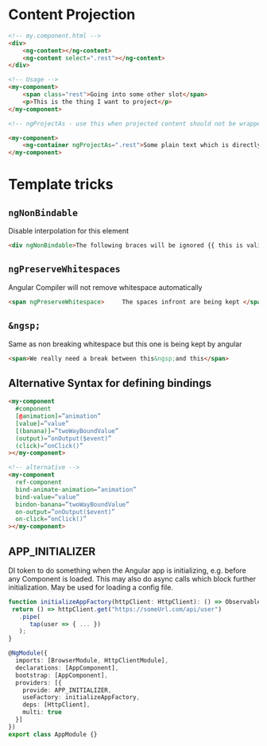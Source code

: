 

# Content Projection

```html
<!-- my.component.html -->
<div>
    <ng-content></ng-content>
    <ng-content select=".rest"></ng-content>
</div>

<!-- Usage --> 
<my-component>
    <span class="rest">Going into some other slot</span> 
    <p>This is the thing I want to project</p>
</my-component>

<!-- ngProjectAs - use this when projected content should not be wrapped in an element -->

<my-component>
    <ng-container ngProjectAs=".rest">Some plain text which is directly inserted</ng-container>
</my-component>
```


# Template tricks

## `ngNonBindable`

Disable interpolation for this element

```html
<div ngNonBindable>The following braces will be ignored {{ this is valid content }}</div>
```

## `ngPreserveWhitespaces`

Angular Compiler will not remove whitespace automatically

```html
<span ngPreserveWhitespace>     The spaces infront are being kept </span>
```

## `&ngsp;`

Same as non breaking whitespace but this one is being kept by angular


```html
<span>We really need a break between this&ngsp;and this</span>
```

## Alternative Syntax for defining bindings

```html
<my-component
  #component
  [@animation]=”animation”
  [value]=”value”
  [(banana)]=”twoWayBoundValue”
  (output)=”onOutput($event)”
  (click)=”onClick()”
></my-component>

<!-- alternative -->
<my-component
  ref-component
  bind-animate-animation=”animation”
  bind-value=”value”
  bindon-banana=”twoWayBoundValue”
  on-output=”onOutput($event)”
  on-click=”onClick()”
></my-component>
```


## APP_INITIALIZER

DI token to do something when the Angular app is initializing, e.g. before any Component is loaded. 
This may also do async calls which block further initialization.
May be used for loading a config file.

```typescript
function initializeAppFactory(httpClient: HttpClient): () => Observable<any> {
 return () => httpClient.get("https://someUrl.com/api/user")
   .pipe(
      tap(user => { ... })
   );
}

@NgModule({
  imports: [BrowserModule, HttpClientModule],
  declarations: [AppComponent],
  bootstrap: [AppComponent],
  providers: [{
    provide: APP_INITIALIZER,
    useFactory: initializeAppFactory,
    deps: [HttpClient],
    multi: true
  }]
})
export class AppModule {}
```